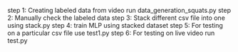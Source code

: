 step 1: Creating labeled data from video
	run data_generation_squats.py
step 2: Manually check the labeled data
step 3: Stack different csv file into one using stack.py
step 4: train MLP using stacked dataset
step 5: For testing on a particular csv file use test1.py
step 6: For testing on live video run test.py
